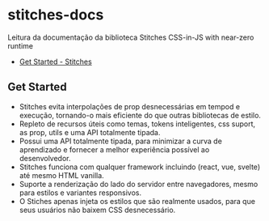# stitches-docs

Leitura da documentação da biblioteca Stitches CSS-in-JS with near-zero runtime

- [Get Started - Stitches](#get-started)

## Get Started

- Stitches evita interpolações de prop desnecessárias em tempod e execução, tornando-o mais eficiente do que outras bibliotecas de estilo.
- Repleto de recursos úteis como temas, tokens inteligentes, css suport, as prop, utils e uma API totalmente tipada.
- Possui uma API totalmente tipada, para minimizar a curva de aprendizado e fornecer a melhor experiência possível ao desenvolvedor.
- Stitches funciona com qualquer framework incluindo (react, vue, svelte) até mesmo HTML vanilla.
- Suporte a renderização do lado do servidor entre navegadores, mesmo para estilos e variantes responsivos.
- O Stiches apenas injeta os estilos que são realmente usados, para que seus usuários não baixem CSS desnecessário.